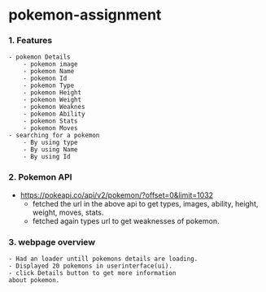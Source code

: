 # pokemon-assignment
### 1. Features
    - pokemon Details
        - pokemon image
        - pokemon Name
        - pokemon Id
        - pokemon Type
        - pokemon Height
        - pokemon Weight
        - pokemon Weaknes
        - pokemon Ability
        - pokemon Stats
        - pokemon Moves
    - searching for a pokemon
        - By using type
        - By using Name
        - By using Id
### 2. Pokemon API
- https://pokeapi.co/api/v2/pokemon/?offset=0&limit=1032
    - fetched the url in the above api to get types, images, ability, height, weight, moves, stats.
    - fetched again types url to get weaknesses of pokemon.
### 3. webpage overview
    - Had an loader untill pokemons details are loading.
    - Displayed 20 pokemons in userinterface(ui).
    - click Details button to get more information
    about pokemon.
